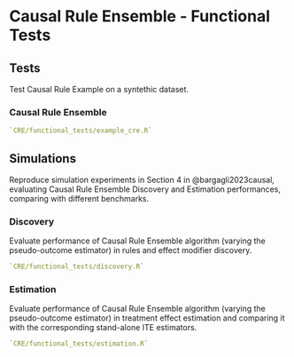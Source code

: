 # Causal Rule Ensemble - Functional Tests

## Tests

Test Causal Rule Example on a syntethic dataset.

### Causal Rule Ensemble
```r
`CRE/functional_tests/example_cre.R`
```

## Simulations

Reproduce simulation experiments in Section 4 in @bargagli2023causal, evaluating Causal Rule Ensemble Discovery and Estimation performances, comparing with different benchmarks. 

### Discovery 
Evaluate performance of Causal Rule Ensemble algorithm (varying the pseudo-outcome estimator) in rules and effect modifier discovery.
```r
`CRE/functional_tests/discovery.R`
```

### Estimation 
Evaluate performance of Causal Rule Ensemble algorithm (varying the pseudo-outcome estimator) in treatment effect estimation and comparing it with the corresponding stand-alone ITE estimators.
```r
`CRE/functional_tests/estimation.R`
```
